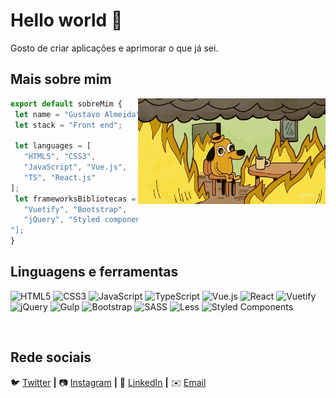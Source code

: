 # Hello world 👋

Gosto de criar aplicações e aprimorar o que já sei.

## Mais sobre mim

<img align="right" width="300" src="img/giphy.gif" />

```js
export default sobreMim {
 let name = "Gustavo Almeida";
 let stack = "Front end";

 let languages = [
   "HTML5", "CSS3",
   "JavaScript", "Vue.js",
   "TS", "React.js"
];
 let frameworksBibliotecas = [
   "Vuetify", "Bootstrap",
   "jQuery", "Styled componentes
"];
}
```

## Linguagens e ferramentas
![HTML5](https://img.shields.io/badge/html5-%23E34F26.svg?style=for-the-badge&logo=html5&logoColor=white)
![CSS3](https://img.shields.io/badge/css3-%231572B6.svg?style=for-the-badge&logo=css3&logoColor=white)
![JavaScript](https://img.shields.io/badge/javascript-%23323330.svg?style=for-the-badge&logo=javascript&logoColor=%23F7DF1E)
![TypeScript](https://img.shields.io/badge/typescript-%23007ACC.svg?style=for-the-badge&logo=typescript&logoColor=white)
![Vue.js](https://img.shields.io/badge/vuejs-%2335495e.svg?style=for-the-badge&logo=vuedotjs&logoColor=%234FC08D)
![React](https://img.shields.io/badge/react-%2320232a.svg?style=for-the-badge&logo=react&logoColor=%2361DAFB)
![Vuetify](https://img.shields.io/badge/Vuetify-1867C0?style=for-the-badge&logo=vuetify&logoColor=AEDDFF)
![jQuery](https://img.shields.io/badge/jquery-%230769AD.svg?style=for-the-badge&logo=jquery&logoColor=white)
![Gulp](https://img.shields.io/badge/GULP-%23CF4647.svg?style=for-the-badge&logo=gulp&logoColor=white)
![Bootstrap](https://img.shields.io/badge/bootstrap-%238511FA.svg?style=for-the-badge&logo=bootstrap&logoColor=white)
![SASS](https://img.shields.io/badge/SASS-hotpink.svg?style=for-the-badge&logo=SASS&logoColor=white)
![Less](https://img.shields.io/badge/less-2B4C80?style=for-the-badge&logo=less&logoColor=white)
![Styled Components](https://img.shields.io/badge/styled--components-DB7093?style=for-the-badge&logo=styled-components&logoColor=white)


[twitter]: https://twitter.com/iamgustavouu
[instagram]: https://www.instagram.com/gustavo.allmeidda/
[linkedin]: https://www.linkedin.com/in/gustavoalmeidda/
[email]: mailto:gustavo.almei2@hotmail.com

<br>

## Rede sociais

🐦 [Twitter][twitter] **|**
📷 [Instagram][instagram] **|**
👔 [LinkedIn][linkedin] **|**
✉️ [Email][email]
